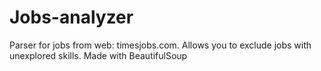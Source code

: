 # Jobs-analyzer
Parser for jobs from web: timesjobs.com. Allows you to exclude jobs with unexplored skills. Made with BeautifulSoup
